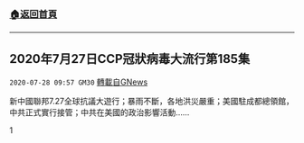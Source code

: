 ###  [:house:返回首頁](https://github.com/ourhimalayas/txt)
---

## 2020年7月27日CCP冠狀病毒大流行第185集
`2020-07-28 09:57 GM30` [轉載自GNews](https://gnews.org/zh-hant/278315/)

新中國聯邦7.27全球抗議大遊行；暴雨不斷，各地洪災嚴重；美國駐成都總領館，中共正式實行接管；中共在美國的政治影響活動……



1
